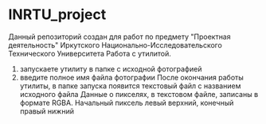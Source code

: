 # INRTU_project
Данный репозиторий создан для работ по предмету "Проектная деятельность" Иркутского Национально-Исследовательского Технического Университета
Работа с утилитой.
1) запускаете утилиту в папке с исходной фотографией
2) введите полное имя файла фотографии
После окончания работы утилиты, в папке запуска появится текстовый файл с названием исходного файла
Данные о пикселях, в текстовом файле, записаны в формате RGBA. Начальный пиксель левый верхний, конечный правый нижний 

